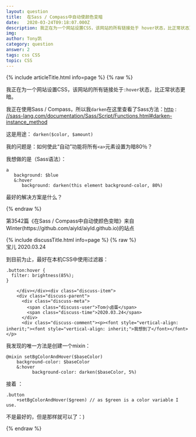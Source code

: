 ```yaml
---
layout: question
title:  在Sass / Compass中自动使颜色变暗
date:   2020-03-24T09:18:07.000Z
description: 我正在为一个网站设置CSS，该网站的所有链接处于 hover状态，比正常状态更暗。我正在使用Sass / Compass，所以我darken在这里查看...
img: 
author: Tony凯
category: question
answer: 2
tags: css CSS
topic: CSS
---
```

<div class="article-root">
  <div class="article">
    {% include articleTitle.html info=page %}
    {% raw %}
    <div class="article-content"><p><font style="vertical-align: inherit;"><font style="vertical-align: inherit;">我正在为一个网站设置CSS，该网站的所有链接处于</font></font><code>:hover</code><font style="vertical-align: inherit;"><font style="vertical-align: inherit;">状态，比正常状态更暗。</font></font></p>

<p><font style="vertical-align: inherit;"><font style="vertical-align: inherit;">我正在使用Sass / Compass，所以我</font></font><code>darken</code><font style="vertical-align: inherit;"><font style="vertical-align: inherit;">在这里</font><font style="vertical-align: inherit;">查看了</font><font style="vertical-align: inherit;">Sass方法：</font><a href="http://sass-lang.com/documentation/Sass/Script/Functions.html#darken-instance_method"><font style="vertical-align: inherit;">http</font></a><font style="vertical-align: inherit;"> : </font></font><a href="http://sass-lang.com/documentation/Sass/Script/Functions.html#darken-instance_method"><font style="vertical-align: inherit;"><font style="vertical-align: inherit;">//sass-lang.com/documentation/Sass/Script/Functions.html#darken-instance_method</font></font></a> </p>

<p><font style="vertical-align: inherit;"><font style="vertical-align: inherit;">这是用途： </font></font><code>darken($color, $amount)</code></p>

<p><font style="vertical-align: inherit;"><font style="vertical-align: inherit;">我的问题是：如何使此“自动”功能将所有</font></font><code>&lt;a&gt;</code><font style="vertical-align: inherit;"><font style="vertical-align: inherit;">元素设置为暗80％？</font></font></p>

<p><font style="vertical-align: inherit;"><font style="vertical-align: inherit;">我想做的是（Sass语法）：</font></font></p>

<pre><code>a<font></font>
   background: $blue<font></font>
   &amp;:hover<font></font>
      background: darken(this element background-color, 80%)<font></font>
</code></pre>

<p><font style="vertical-align: inherit;"><font style="vertical-align: inherit;">最好的解决方案是什么？</font></font></p></div>
    {% endraw %}
  </div>
  <p class="winter_mark">第3542篇《在Sass / Compass中自动使颜色变暗》来自Winter(https://github.com/aiyld/aiyld.github.io)的站点</p>
  <div class="discuss-wrapper">
    {% include discussTitle.html info=page %}
    {% raw %}
    <div class="discuss-item">
        <div class="discuss-parent">
          <div class="discuss-meta">
            <span class="discuss-user">宝儿</span>
            <span class="discuss-time">2020.03.24</span>
          </div>
          <div class="discuss-comment"><p><font style="vertical-align: inherit;"><font style="vertical-align: inherit;">到目前为止，最好在本机CSS中使用过滤器：</font></font></p>

<pre><code>.button:hover {<font></font>
  filter: brightness(85%);<font></font>
}<font></font>
</code></pre></div>
        </div></div><div class="discuss-item">
        <div class="discuss-parent">
          <div class="discuss-meta">
            <span class="discuss-user">Tom小卤蛋</span>
            <span class="discuss-time">2020.03.24</span>
          </div>
          <div class="discuss-comment"><p><font style="vertical-align: inherit;"><font style="vertical-align: inherit;">我想到了</font></font></p>

<p><font style="vertical-align: inherit;"><font style="vertical-align: inherit;">我发现的唯一方法是创建一个mixin：</font></font></p>

<pre><code>@mixin setBgColorAndHover($baseColor)<font></font>
    background-color: $baseColor<font></font>
    &amp;:hover<font></font>
          background-color: darken($baseColor, 5%)<font></font>
</code></pre>

<p><font style="vertical-align: inherit;"><font style="vertical-align: inherit;">接着 ：</font></font></p>

<pre><code>.button<font></font>
    +setBgColorAndHover($green) // as $green is a color variable I use.<font></font>
</code></pre>

<p><font style="vertical-align: inherit;"><font style="vertical-align: inherit;">不是最好的，但是那样就可以了：)</font></font></p></div>
        </div></div>
    {% endraw %}
  </div>
<div>
